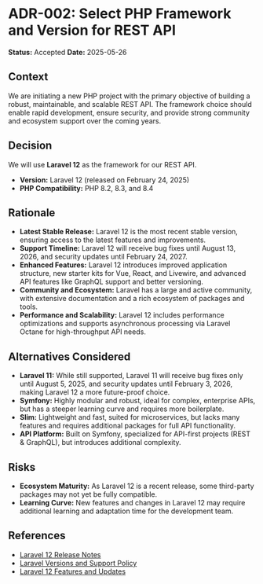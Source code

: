 # ADR-002: Select PHP Framework and Version for REST API

**Status:** Accepted
**Date:** 2025-05-26

## Context

We are initiating a new PHP project with the primary objective of building a robust, maintainable, and scalable REST API. The framework choice should enable rapid development, ensure security, and provide strong community and ecosystem support over the coming years.

## Decision

We will use **Laravel 12** as the framework for our REST API.

* **Version:** Laravel 12 (released on February 24, 2025)
* **PHP Compatibility:** PHP 8.2, 8.3, and 8.4

## Rationale

* **Latest Stable Release:** Laravel 12 is the most recent stable version, ensuring access to the latest features and improvements.
* **Support Timeline:** Laravel 12 will receive bug fixes until August 13, 2026, and security updates until February 24, 2027.
* **Enhanced Features:** Laravel 12 introduces improved application structure, new starter kits for Vue, React, and Livewire, and advanced API features like GraphQL support and better versioning.
* **Community and Ecosystem:** Laravel has a large and active community, with extensive documentation and a rich ecosystem of packages and tools.
* **Performance and Scalability:** Laravel 12 includes performance optimizations and supports asynchronous processing via Laravel Octane for high-throughput API needs.

## Alternatives Considered

* **Laravel 11:** While still supported, Laravel 11 will receive bug fixes only until August 5, 2025, and security updates until February 3, 2026, making Laravel 12 a more future-proof choice.
* **Symfony:** Highly modular and robust, ideal for complex, enterprise APIs, but has a steeper learning curve and requires more boilerplate.
* **Slim:** Lightweight and fast, suited for microservices, but lacks many features and requires additional packages for full API functionality.
* **API Platform:** Built on Symfony, specialized for API-first projects (REST & GraphQL), but introduces additional complexity.

## Risks

* **Ecosystem Maturity:** As Laravel 12 is a recent release, some third-party packages may not yet be fully compatible.
* **Learning Curve:** New features and changes in Laravel 12 may require additional learning and adaptation time for the development team.

## References

* [Laravel 12 Release Notes](https://laravel.com/docs/12.x/releases)
* [Laravel Versions and Support Policy](https://laravelversions.com/en)
* [Laravel 12 Features and Updates](https://www.bacancytechnology.com/blog/laravel-12-features-updates)
